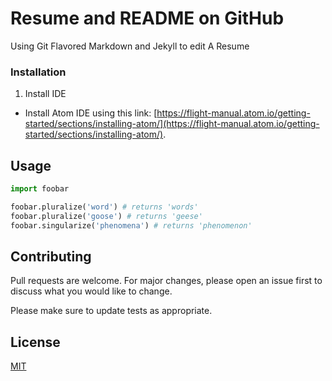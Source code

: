 # Resume and README on GitHub
Using Git Flavored Markdown and Jekyll to edit A Resume

### Installation
1. Install IDE  
  * Install Atom IDE using this link: [https://flight-manual.atom.io/getting-started/sections/installing-atom/](https://flight-manual.atom.io/getting-started/sections/installing-atom/).

<!-- ### Configuration
1. Open a new repository on you GitHub Pages account
  * Click on the new button ![alt text](https://github.com/Annasisa01/IsaAnnas.github.io/blob/master/img/image1.15.15%20PM.png) -->
<!--
```bash
pip install foobar
``` -->

## Usage

```python
import foobar

foobar.pluralize('word') # returns 'words'
foobar.pluralize('goose') # returns 'geese'
foobar.singularize('phenomena') # returns 'phenomenon'
```

## Contributing
Pull requests are welcome. For major changes, please open an issue first to discuss what you would like to change.

Please make sure to update tests as appropriate.

## License
[MIT](https://choosealicense.com/licenses/mit/)

